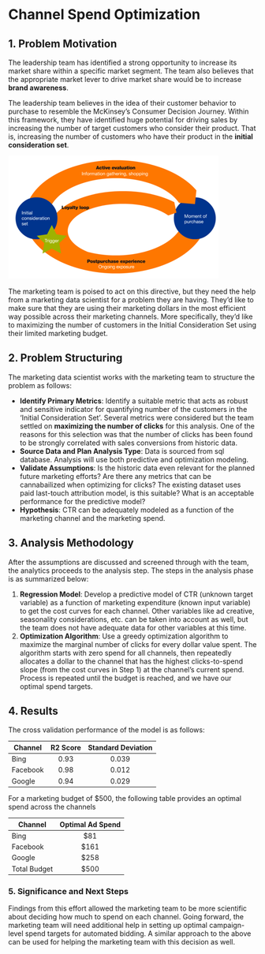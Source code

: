 # **Channel Spend Optimization**

## 1. Problem Motivation
The leadership team has identified a strong opportunity to increase its market share within a specific market segment. The team also believes that the appropriate market lever to drive market share would be to increase **brand awareness**. 

The leadership team believes in the idea of their customer behavior to purchase to resemble the McKinsey’s Consumer Decision Journey. Within this framework, they have identified huge potential for driving sales by increasing the number of target customers who consider their product. That is, increasing the number of customers who have their product in the **initial consideration set**.

![Problem Motivation](https://github.com/sahilsaxena21/channel_spend_optimization/blob/main/CDJ.png)

The marketing team is poised to act on this directive, but they need the help from a marketing data scientist for a problem they are having. They’d like to make sure that they are using their marketing dollars in the most efficient way possible across their marketing channels. More specifically, they’d like to maximizing the number of customers in the Initial Consideration Set using their limited marketing budget.

## 2. Problem Structuring
The marketing data scientist works with the marketing team to structure the problem as follows:

-	**Identify Primary Metrics**: Identify a suitable metric that acts as robust and sensitive indicator for quantifying number of the customers in the ‘Initial Consideration Set’. Several metrics were considered but the team settled on **maximizing the number of clicks** for this analysis. One of the reasons for this selection was that the number of clicks has been found to be strongly correlated with sales conversions from historic data. 
-	**Source Data and Plan Analysis Type**: Data is sourced from sql database. Analysis will use both predictive and optimization modeling.
-	**Validate Assumptions**: Is the historic data even relevant for the planned future marketing efforts? Are there any metrics that can be cannabailized when optimizing for clicks? The existing dataset uses paid last-touch attribution model, is this suitable? What is an acceptable performance for the predictive model? 
-	**Hypothesis**: CTR can be adequately modeled as a function of the marketing channel and the marketing spend.


## 3. Analysis Methodology
After the assumptions are discussed and screened through with the team, the analytics proceeds to the analysis step. The steps in the analysis phase is as summarized below:

1. **Regression Model**: Develop a predictive model of CTR (unknown target variable) as a function of marketing expenditure (known input variable) to get the cost curves for each channel. Other variables like ad creative, seasonality considerations, etc. can be taken into account as well, but the team does not have adequate data for other variables at this time.
2. **Optimization Algorithm**: Use a greedy optimization algorithm to maximize the marginal number of clicks for every dollar value spent. The algorithm starts with zero spend for all channels, then repeatedly allocates a dollar to the channel that has the highest clicks-to-spend slope (from the cost curves in Step 1) at the channel’s current spend. Process is repeated until the budget is reached, and we have our optimal spend targets.


## 4. Results

The cross validation performance of the model is as follows:

| Channel | R2 Score  | Standard Deviation | 
| ---   | :-: | :-: | 
| Bing| 0.93 | 0.039 | 
| Facebook | 0.98 | 0.012 | 
| Google | 0.94 | 0.029 | 

For a marketing budget of $500, the following table provides an optimal spend across the channels

| Channel | Optimal Ad Spend  |
| ---   | :-: | 
| Bing| $81 | 
| Facebook | $161 |  
| Google | $258 |  
| Total Budget | $500 | 

### 5. Significance and Next Steps

Findings from this effort allowed the marketing team to be more scientific about deciding how much to spend on each channel. Going forward, the marketing team will need additional help in setting up optimal campaign-level spend targets for automated bidding. A similar approach to the above can be used for helping the marketing team with this decision as well. 
